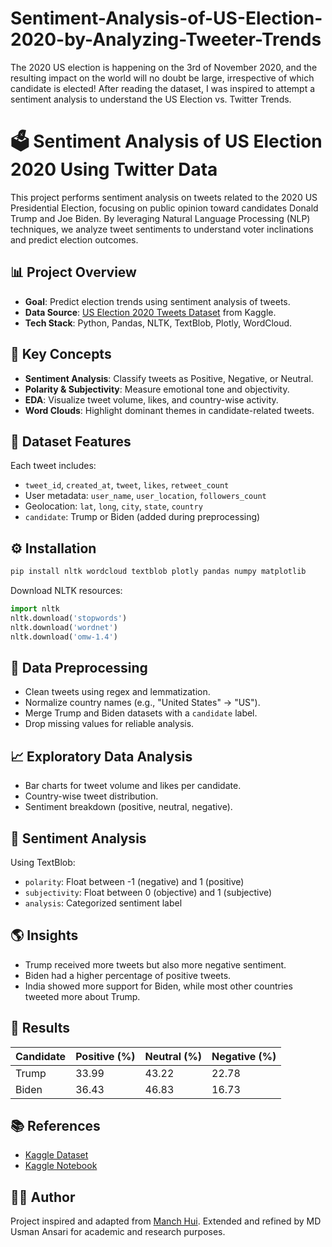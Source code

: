 # Sentiment-Analysis-of-US-Election-2020-by-Analyzing-Tweeter-Trends
The 2020 US election is happening on the 3rd of November 2020, and the resulting impact on the world will no doubt be large, irrespective of which candidate is elected! After reading the dataset, I was inspired to attempt a sentiment analysis to understand the US Election vs. Twitter Trends.


# 🗳️ Sentiment Analysis of US Election 2020 Using Twitter Data

This project performs sentiment analysis on tweets related to the 2020 US Presidential Election, focusing on public opinion toward candidates Donald Trump and Joe Biden. By leveraging Natural Language Processing (NLP) techniques, we analyze tweet sentiments to understand voter inclinations and predict election outcomes.

## 📊 Project Overview

- **Goal**: Predict election trends using sentiment analysis of tweets.
- **Data Source**: [US Election 2020 Tweets Dataset](https://www.kaggle.com/datasets/manchunhui/us-election-2020-tweets/discussion?sort=hotness) from Kaggle.
- **Tech Stack**: Python, Pandas, NLTK, TextBlob, Plotly, WordCloud.

## 🧠 Key Concepts

- **Sentiment Analysis**: Classify tweets as Positive, Negative, or Neutral.
- **Polarity & Subjectivity**: Measure emotional tone and objectivity.
- **EDA**: Visualize tweet volume, likes, and country-wise activity.
- **Word Clouds**: Highlight dominant themes in candidate-related tweets.

## 📁 Dataset Features

Each tweet includes:
- `tweet_id`, `created_at`, `tweet`, `likes`, `retweet_count`
- User metadata: `user_name`, `user_location`, `followers_count`
- Geolocation: `lat`, `long`, `city`, `state`, `country`
- `candidate`: Trump or Biden (added during preprocessing)

## ⚙️ Installation

```bash
pip install nltk wordcloud textblob plotly pandas numpy matplotlib
```

Download NLTK resources:

```python
import nltk
nltk.download('stopwords')
nltk.download('wordnet')
nltk.download('omw-1.4')
```

## 🧹 Data Preprocessing

- Clean tweets using regex and lemmatization.
- Normalize country names (e.g., "United States" → "US").
- Merge Trump and Biden datasets with a `candidate` label.
- Drop missing values for reliable analysis.

## 📈 Exploratory Data Analysis

- Bar charts for tweet volume and likes per candidate.
- Country-wise tweet distribution.
- Sentiment breakdown (positive, neutral, negative).

## 🧪 Sentiment Analysis

Using TextBlob:
- `polarity`: Float between -1 (negative) and 1 (positive)
- `subjectivity`: Float between 0 (objective) and 1 (subjective)
- `analysis`: Categorized sentiment label

## 🌎 Insights

- Trump received more tweets but also more negative sentiment.
- Biden had a higher percentage of positive tweets.
- India showed more support for Biden, while most other countries tweeted more about Trump.

## 📌 Results

| Candidate | Positive (%) | Neutral (%) | Negative (%) |
|-----------|--------------|--------------|---------------|
| Trump     | 33.99        | 43.22        | 22.78         |
| Biden     | 36.43        | 46.83        | 16.73         |

## 📚 References
- [Kaggle Dataset](https://www.kaggle.com/datasets/manchunhui/us-election-2020-tweets/discussion?sort=hotness)
- [Kaggle Notebook](https://www.kaggle.com/code/mdusmanansari/sentiment-analysis-of-us-election-2020/edit)

## 👨‍💻 Author

Project inspired and adapted from [Manch Hui](https://www.kaggle.com/datasets/manchunhui/us-election-2020-tweets/data). Extended and refined by MD Usman Ansari for academic and research purposes.
